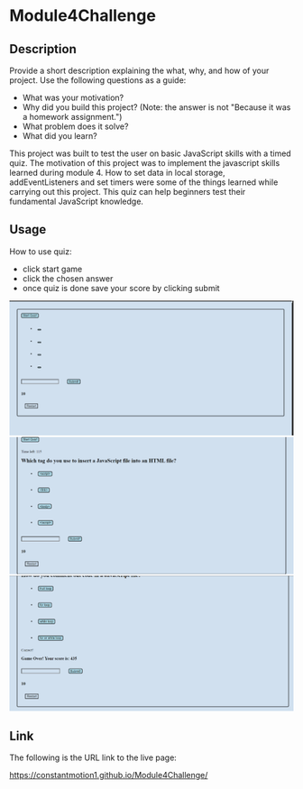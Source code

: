 # Module4Challenge

## Description

Provide a short description explaining the what, why, and how of your project. Use the following questions as a guide:

- What was your motivation?
- Why did you build this project? (Note: the answer is not "Because it was a homework assignment.")
- What problem does it solve?
- What did you learn?

This project was built to test the user on basic JavaScript skills with a timed quiz. The motivation of this project was to implement the javascript skills learned during module 4. How to set data in local storage, addEventListeners and set timers were some of the things learned while carrying out this project. This quiz can help beginners test their fundamental JavaScript knowledge.


## Usage

How to use quiz:

- click start game
- click the chosen answer
- once quiz is done save your score by clicking submit

<img src="./assets/images/Capture.PNG">
<img src="./assets/images/Capture2.PNG">
<img src="./assets/images/Capture3.PNG">

## Link 

The following is the URL link to the live page:

https://constantmotion1.github.io/Module4Challenge/



